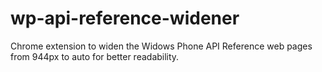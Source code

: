 wp-api-reference-widener
========================

Chrome extension to widen the Widows Phone API Reference web pages from 944px to auto for better readability.
